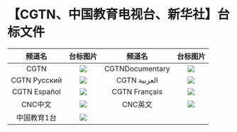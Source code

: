 # 【CGTN、中国教育电视台、新华社】台标文件
|频道名|台标图片|频道名|台标图片|
|:---:|:---:|:---:|:---:|
|CGTN|<img src="https://raw.githubusercontent.com/atsushi444/iptv/main/logo/cgtn/CGTN.png">|CGTNDocumentary|<img src="https://raw.githubusercontent.com/atsushi444/iptv/main/logo/cgtn/CGTNjilu.png">|
|CGTN Русский|<img src="https://raw.githubusercontent.com/atsushi444/iptv/main/logo/cgtn/CGTNey.png">|CGTN العربية|<img src="https://raw.githubusercontent.com/atsushi444/iptv/main/logo/cgtn/CGTNalby.png">|
|CGTN Español|<img src="https://raw.githubusercontent.com/atsushi444/iptv/main/logo/cgtn/CGTNxbyy.png">|CGTN Français|<img src="https://raw.githubusercontent.com/atsushi444/iptv/main/logo/cgtn/CGTNfy.png">|
|CNC中文|<img src="https://raw.githubusercontent.com/atsushi444/iptv/main/logo/cgtn/CNC.png">|CNC英文|<img src="https://raw.githubusercontent.com/atsushi444/iptv/main/logo/cgtn/CNC%20EN.png">|
|中国教育1台|<img src="https://raw.githubusercontent.com/atsushi444/iptv/main/logo/cgtn/CETV1.png">|
